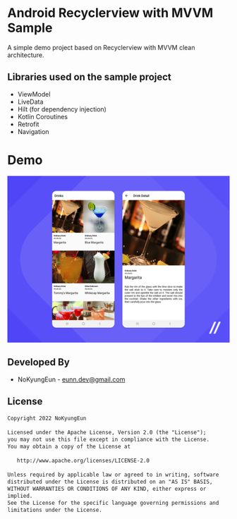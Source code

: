 # Android Recyclerview with MVVM Sample

A simple demo project based on Recyclerview with MVVM clean architecture.

Libraries used on the sample project
------------------------------------
 * ViewModel
 * LiveData
 * Hilt (for dependency injection)
 * Kotlin Coroutines
 * Retrofit
 * Navigation
 
 
# Demo
![](./image/drink.png)
 
 
Developed By
------------------------------------
* NoKyungEun - <eunn.dev@gmail.com> 

License
------------------------------------
    Copyright 2022 NoKyungEun

    Licensed under the Apache License, Version 2.0 (the "License");
    you may not use this file except in compliance with the License.
    You may obtain a copy of the License at

       http://www.apache.org/licenses/LICENSE-2.0

    Unless required by applicable law or agreed to in writing, software
    distributed under the License is distributed on an "AS IS" BASIS,
    WITHOUT WARRANTIES OR CONDITIONS OF ANY KIND, either express or implied.
    See the License for the specific language governing permissions and
    limitations under the License.
